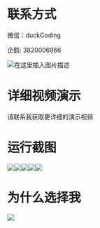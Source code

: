 # 联系方式

微信：duckCoding

企鹅: 3820006966

![在这里插入图片描述](http://upload.cxycsx.vip/91ab4bcb4f2c4c6db86365bb6d6e9c62.jpeg)

# 详细视频演示

请联系我获取更详细的演示视频

# 运行截图

![](http://www.bysj52.com/uploadfile/ueditor/image/202306/%E6%AF%95%E8%AE%BEssm693%E5%9F%BA%E4%BA%8Ejavaweb%E7%9A%84%E9%98%B2%E7%96%AB%E5%B7%A5%E4%BD%9C%E5%BF%97%E6%84%BF%E8%80%85%E6%9C%8D%E5%8A%A1%E5%B9%B3%E5%8F%B0%E7%9A%84+jsp%E6%AF%95%E4%B8%9A%E8%AE%BE%E8%AE%A1/5.png)![](http://www.bysj52.com/uploadfile/ueditor/image/202306/%E6%AF%95%E8%AE%BEssm693%E5%9F%BA%E4%BA%8Ejavaweb%E7%9A%84%E9%98%B2%E7%96%AB%E5%B7%A5%E4%BD%9C%E5%BF%97%E6%84%BF%E8%80%85%E6%9C%8D%E5%8A%A1%E5%B9%B3%E5%8F%B0%E7%9A%84+jsp%E6%AF%95%E4%B8%9A%E8%AE%BE%E8%AE%A1/1.png)![](http://www.bysj52.com/uploadfile/ueditor/image/202306/%E6%AF%95%E8%AE%BEssm693%E5%9F%BA%E4%BA%8Ejavaweb%E7%9A%84%E9%98%B2%E7%96%AB%E5%B7%A5%E4%BD%9C%E5%BF%97%E6%84%BF%E8%80%85%E6%9C%8D%E5%8A%A1%E5%B9%B3%E5%8F%B0%E7%9A%84+jsp%E6%AF%95%E4%B8%9A%E8%AE%BE%E8%AE%A1/2.png)![](http://www.bysj52.com/uploadfile/ueditor/image/202306/%E6%AF%95%E8%AE%BEssm693%E5%9F%BA%E4%BA%8Ejavaweb%E7%9A%84%E9%98%B2%E7%96%AB%E5%B7%A5%E4%BD%9C%E5%BF%97%E6%84%BF%E8%80%85%E6%9C%8D%E5%8A%A1%E5%B9%B3%E5%8F%B0%E7%9A%84+jsp%E6%AF%95%E4%B8%9A%E8%AE%BE%E8%AE%A1/4.png)![](http://www.bysj52.com/uploadfile/ueditor/image/202306/%E6%AF%95%E8%AE%BEssm693%E5%9F%BA%E4%BA%8Ejavaweb%E7%9A%84%E9%98%B2%E7%96%AB%E5%B7%A5%E4%BD%9C%E5%BF%97%E6%84%BF%E8%80%85%E6%9C%8D%E5%8A%A1%E5%B9%B3%E5%8F%B0%E7%9A%84+jsp%E6%AF%95%E4%B8%9A%E8%AE%BE%E8%AE%A1/3.png)

# 为什么选择我

![](http://upload.cxycsx.vip/%E7%A8%8B%E5%BA%8F%E8%AE%BE%E8%AE%A1.png)

